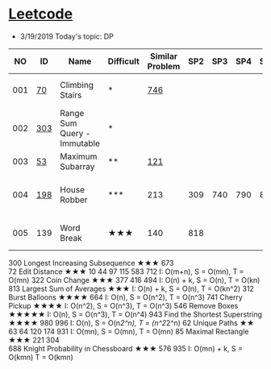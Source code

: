# [Leetcode](https://leetcode.com/problemset/all/) 
* 3/19/2019 Today's topic: DP


NO|ID | Name | Difficult | Similar Problem | SP2| SP3| SP4 | SP5 | SP6| SP7| Remark1 
--- | --- | --- | --- | --- |--- |--- |--- |--- |--- |--- |--- 
001|[70](https://leetcode.com/problems/climbing-stairs/) | Climbing Stairs | * | [746](https://leetcode.com/problems/min-cost-climbing-stairs/) |  |   |   |   |    |   |  I: O(n), S = O(n), T = O(n)  
002|[303](https://leetcode.com/problems/range-sum-query-immutable/)| Range Sum Query - Immutable | * |   |   |   |    |   |    |    
003|[53](https://leetcode.com/problems/maximum-subarray/) | Maximum Subarray | ** | [121](https://leetcode.com/problems/best-time-to-buy-and-sell-stock/) |   |   |   |   |    |   |    | 
004|[198](https://leetcode.com/problems/house-robber/) | House Robber | *** | 213 | 309 | 740 | 790 | 801 |    |   |  I: O(n), S = O(3n), T = O(3n)  
005| 139 |	Word Break	|★★★	|140|	818| | | | | |						I: O(n), S = O(n), T = O(n^2)
300	Longest Increasing Subsequence	★★★	673							
72	Edit Distance	★★★	10	44	97	115	583	712		I: O(m+n), S = O(mn), T = O(mn)
322	Coin Change	★★★	377	416	494					I: O(n) + k, S = O(n), T = O(kn)
813	Largest Sum of Averages	★★★							 	I: O(n) + k, S = O(n), T = O(kn^2)
312	Burst Balloons	★★★★	664	 						I: O(n), S = O(n^2), T = O(n^3)
741	Cherry Pickup	★★★★								I: O(n^2), S = O(n^3), T = O(n^3)
546	Remove Boxes	★★★★★								I: O(n), S = O(n^3), T = O(n^4)
943	Find the Shortest Superstring	★★★★	980	996						I: O(n), S = O(n*2^n), T = (n^2*2^n)
62	Unique Paths	★★	63	64	120	174	931			I: O(mn), S = O(mn), T = O(mn)
85	Maximal Rectangle	★★★	221	304						
688	Knight Probability in Chessboard	★★★	576	935						I: O(mn) + k, S = O(kmn) T = O(kmn)

